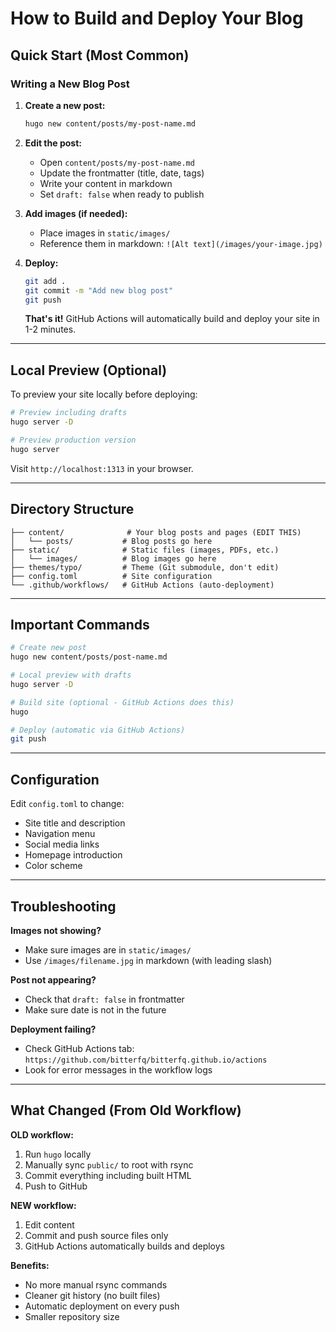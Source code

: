# How to Build and Deploy Your Blog

## Quick Start (Most Common)

### Writing a New Blog Post

1. **Create a new post:**
   ```bash
   hugo new content/posts/my-post-name.md
   ```

2. **Edit the post:**
   - Open `content/posts/my-post-name.md`
   - Update the frontmatter (title, date, tags)
   - Write your content in markdown
   - Set `draft: false` when ready to publish

3. **Add images (if needed):**
   - Place images in `static/images/`
   - Reference them in markdown: `![Alt text](/images/your-image.jpg)`

4. **Deploy:**
   ```bash
   git add .
   git commit -m "Add new blog post"
   git push
   ```

   **That's it!** GitHub Actions will automatically build and deploy your site in 1-2 minutes.

---

## Local Preview (Optional)

To preview your site locally before deploying:

```bash
# Preview including drafts
hugo server -D

# Preview production version
hugo server
```

Visit `http://localhost:1313` in your browser.

---

## Directory Structure

```
├── content/              # Your blog posts and pages (EDIT THIS)
│   └── posts/           # Blog posts go here
├── static/              # Static files (images, PDFs, etc.)
│   └── images/          # Blog images go here
├── themes/typo/         # Theme (Git submodule, don't edit)
├── config.toml          # Site configuration
└── .github/workflows/   # GitHub Actions (auto-deployment)
```

---

## Important Commands

```bash
# Create new post
hugo new content/posts/post-name.md

# Local preview with drafts
hugo server -D

# Build site (optional - GitHub Actions does this)
hugo

# Deploy (automatic via GitHub Actions)
git push
```

---

## Configuration

Edit `config.toml` to change:
- Site title and description
- Navigation menu
- Social media links
- Homepage introduction
- Color scheme

---

## Troubleshooting

**Images not showing?**
- Make sure images are in `static/images/`
- Use `/images/filename.jpg` in markdown (with leading slash)

**Post not appearing?**
- Check that `draft: false` in frontmatter
- Make sure date is not in the future

**Deployment failing?**
- Check GitHub Actions tab: `https://github.com/bitterfq/bitterfq.github.io/actions`
- Look for error messages in the workflow logs

---

## What Changed (From Old Workflow)

**OLD workflow:**
1. Run `hugo` locally
2. Manually sync `public/` to root with rsync
3. Commit everything including built HTML
4. Push to GitHub

**NEW workflow:**
1. Edit content
2. Commit and push source files only
3. GitHub Actions automatically builds and deploys

**Benefits:**
- No more manual rsync commands
- Cleaner git history (no built files)
- Automatic deployment on every push
- Smaller repository size
